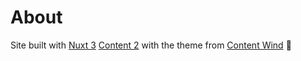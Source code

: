 # About

Site built with [Nuxt 3](https://v3.nuxtjs.org/) [Content 2](https://content.nuxtjs.org/) with the theme from [Content Wind](https://content-wind.nuxt.space) :rocket: